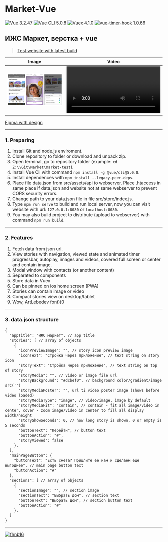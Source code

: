# Market-Vue

[![Vue 3.2.47](https://img.shields.io/badge/Vue-3.2.47-1f75fe.svg?style=plastic&labelColor=2e3943)](https://vuejs.org/guide/)
[![Vue CLI 5.0.8](https://img.shields.io/badge/Vue_CLI-5.0.8-1f75fe.svg?style=plastic&labelColor=2e3943)](https://cli.vuejs.org/)
[![Vuex 4.1.0](https://img.shields.io/badge/Vuex-4.1.0-1f75fe.svg?style=plastic&labelColor=2e3943)](https://v4.vuex.vuejs.org/)
[![vue-timer-hook 1.0.66](https://img.shields.io/badge/vue--timer--hook-1.0.66-1f75fe.svg?style=plastic&labelColor=2e3943)](https://github.com/riderx/vue-timer-hook)

## ИЖС Маркет, верстка + vue

> [Test website with latest build](https://test.fhnb.ru/market/)

| Image | Video |
|---|---|
| ![Preview image](images/preview.png) | <video src="https://user-images.githubusercontent.com/1816594/227786048-25ead16b-3bc6-4a64-a146-7cc1ec0fa041.mp4"></video> |


[Figma with design](https://www.figma.com/file/ce7zEQ3laKltkxKZRC1ist/%D0%98%D0%96%D0%A1-%7C-App?node-id=9302%3A4846&t=edX0o7lOmBQKzUHq-1)

---
### 1. Preparing

  1. Install Git and node.js enviroment.
  2. Clone repository to folder or download and unpack zip.
  3. Open terminal, go to repository folder (example: `cd Z:\\Git\Market\market-test`).
  4. Install Vue Cli with command `npm install -g @vue/cli@5.0.8`.
  5. Install dependences with `npm install --legacy-peer-deps`.
  6. Place file data.json from src/assets/api to webserver. Place .htaccess in same place if data.json and website not at same webserver to prevent CORS security errors.
  7. Change path to your data.json file in file src/store/index.js.
  8. Type `npm run serve` to build and run local server, now you can visit website with url: `127.0.0.1:8080` or `localhost:8080`.
  9. You may also build project to distribute (upload to webserver) with command `npm run build`.

---
### 2. Features

  1. Fetch data from json url.
  2. View stories with navigation, viewed state and animated timer progressbar, autoplay, images and videos, covered full screen or center and contain image.
  3. Modal window with contacts (or another content)
  4. Separated to components
  5. Store data in Vuex
  6. Can be pinned on ios home screen (PWA)
  7. Stories can contain image or video
  8. Compact stories view on desktop/tablet
  9. Wow, ArtLebedev font))0

---
### 3. data.json structure
```
{
  "appTitle": "ИЖС маркет", // app title
  "stories": [ // array of objects
    {
      "iconPreviewImage": "", // story icon preview image
      "iconText": "Стройка через приложение", // text string on story icon
      "storyText": "Стройка через приложение", // text string on top of story
      "storyMedia": "", // video or image file url
      "storyBackground": "#dcbef0", // background color/gradient/image src('')
      "storyMediaPoster": "", url ti video poster image (shows before video loaded)
      "storyMediaType": "image", // video/image, image by default
      "storyMediaFit": "contain", // contain - fit all image/video in center, cover - zoom image/video in center to fill all display width/height
      "storyShowSeconds": 0, // how long story is shown, 0 or empty is 5 seconds
      "buttonText": "Перейти", // button text
      "buttonAction": "#",
      "storyViewed": false
    },
  ],
  "mainPageButton": {
    "buttonText": "Есть смета? Пришлите ее нам и сделаем еще выгоднее", // main page button text
    "buttonAction": "#"
  },
  "sections": [ // array of objects
    {
      "sectionImage": "", // section image
      "sectionText": "Выбрать дом", // section text
      "buttonText": "Выбрать дом", // section button text
      "buttonAction": "#"
    },
  ]
}
```
---

  [![fhnb16](https://img.shields.io/badge/Made_by_fhnb16-march_2023-dcbef0.svg?style=flat&labelColor=1a2026)](https://fhnb.ru/)
